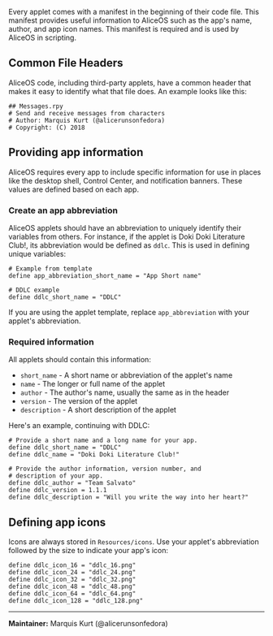Every applet comes with a manifest in the beginning of their code file. This manifest provides useful information to AliceOS such as the app's name, author, and app icon names. This manifest is required and is used by AliceOS in scripting.

## Common File Headers
AliceOS code, including third-party applets, have a common header that makes it easy to identify what that file does. An example looks like this:
```renpy
## Messages.rpy
# Send and receive messages from characters
# Author: Marquis Kurt (@alicerunsonfedora)
# Copyright: (C) 2018
```

## Providing app information
AliceOS requires every app to include specific information for use in places like the desktop shell, Control Center, and notification banners. These values are defined based on each app.

### Create an app abbreviation
AliceOS applets should have an abbreviation to uniquely identify their variables from others. For instance, if the applet is Doki Doki Literature Club!, its abbreviation would be defined as `ddlc`. This is used in defining unique variables:
```renpy
# Example from template
define app_abbreviation_short_name = "App Short name"

# DDLC example
define ddlc_short_name = "DDLC"
```
If you are using the applet template, replace `app_abbreviation` with your applet's abbreviation.

### Required information
All applets should contain this information:
- `short_name` - A short name or abbreviation of the applet's name
- `name` - The longer or full name of the applet
- `author` - The author's name, usually the same as in the header
- `version` - The version of the applet
- `description` - A short description of the applet

Here's an example, continuing with DDLC:
```renpy
# Provide a short name and a long name for your app.
define ddlc_short_name = "DDLC"
define ddlc_name = "Doki Doki Literature Club!"

# Provide the author information, version number, and
# description of your app.
define ddlc_author = "Team Salvato"
define ddlc_version = 1.1.1
define ddlc_description = "Will you write the way into her heart?"
```

## Defining app icons
Icons are always stored in `Resources/icons`. Use your applet's abbreviation followed by the size to indicate your app's icon:
```renpy
define ddlc_icon_16 = "ddlc_16.png"
define ddlc_icon_24 = "ddlc_24.png"
define ddlc_icon_32 = "ddlc_32.png"
define ddlc_icon_48 = "ddlc_48.png"
define ddlc_icon_64 = "ddlc_64.png"
define ddlc_icon_128 = "ddlc_128.png"
```

---
**Maintainer:** Marquis Kurt (@alicerunsonfedora)